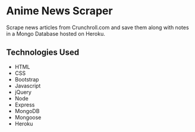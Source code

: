 # Anime News Scraper
Scrape news articles from Crunchroll.com and save them along with notes in a Mongo Database hosted on Heroku.

## Technologies Used

- HTML
- CSS
- Bootstrap
- Javascript
- jQuery
- Node
- Express
- MongoDB
- Mongoose
- Heroku

